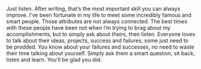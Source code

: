 

Just listen. After writing, that’s the most important skill you can always improve. I’ve been fortunate in
my life to meet some incredibly famous and smart people. Those attributes are not always connected. The best
times with these people have been not when I’m trying to brag about my accomplishments, but to simply ask
about theirs, then listen. Everyone loves to talk about their ideas, projects, success and failures, some just
need to be prodded. You know about your failures and successes, no need to waste their time talking about
yourself. Simply ask them a smart question, sit back, listen and learn. You’ll be glad you did.